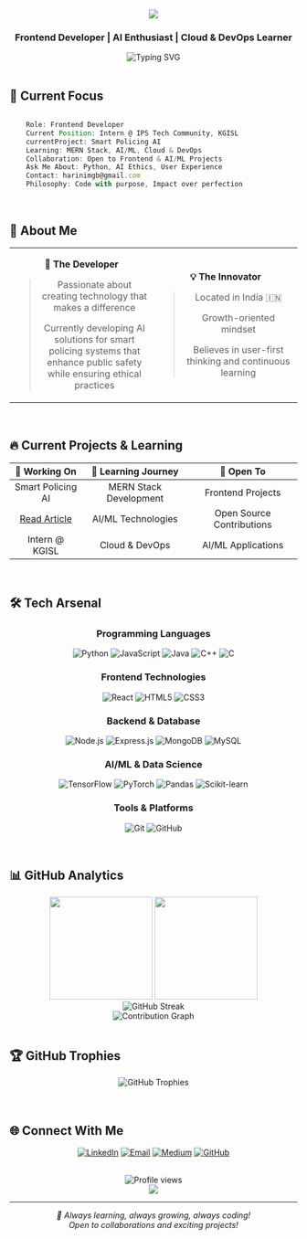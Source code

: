 <div align="center">
  <img src="https://capsule-render.vercel.app/api?type=waving&color=gradient&customColorList=6,12,20&height=200&section=header&text=Harini%20M&fontSize=80&fontAlignY=35&animation=twinkling&fontColor=ffffff" />
</div>

<div align="center">
  
  ### Frontend Developer | AI Enthusiast | Cloud & DevOps Learner
  
  <img src="https://readme-typing-svg.demolab.com?font=Fira+Code&weight=600&size=22&duration=3000&pause=1000&color=2E9EF7&center=true&vCenter=true&multiline=false&width=600&lines=Building+user-centric+solutions;AI-powered+innovation;Bridging+tech+with+real-world+impact" alt="Typing SVG" />
  
</div>

<br>

## 🎯 Current Focus

```javascript

    Role: Frontend Developer
    Current Position: Intern @ IPS Tech Community, KGISL
    currentProject: Smart Policing AI 
    Learning: MERN Stack, AI/ML, Cloud & DevOps
    Collaboration: Open to Frontend & AI/ML Projects
    Ask Me About: Python, AI Ethics, User Experience
    Contact: harinimgb@gmail.com
    Philosophy: Code with purpose, Impact over perfection
```

<br>

## 🚀 About Me

<table align="center">
<tr>
<td align="center" width="50%">

**🌟 The Developer**

> Passionate about creating technology that makes a difference
> 
> Currently developing AI solutions for smart policing systems that enhance public safety while ensuring ethical practices

</td>
<td align="center" width="50%">

**💡 The Innovator**

> Located in India 🇮🇳
> 
> Growth-oriented mindset
> 
> Believes in user-first thinking and continuous learning

</td>
</tr>
</table>

<br>

## 🔥 Current Projects & Learning

<div align="center">

| 🔭 **Working On** | 🌱 **Learning Journey** | 🤝 **Open To** |
|:---:|:---:|:---:|
| Smart Policing AI | MERN Stack Development | Frontend Projects |
| [Read Article](https://medium.com/@harinimgb/smart-policing-system-d81caeb14b43) | AI/ML Technologies | Open Source Contributions |
| Intern @ KGISL | Cloud & DevOps | AI/ML Applications |

</div>

<br>

## 🛠️ Tech Arsenal

<div align="center">

### Programming Languages
![Python](https://img.shields.io/badge/Python-3776AB?style=for-the-badge&logo=python&logoColor=white)
![JavaScript](https://img.shields.io/badge/JavaScript-F7DF1E?style=for-the-badge&logo=javascript&logoColor=black)
![Java](https://img.shields.io/badge/Java-ED8B00?style=for-the-badge&logo=openjdk&logoColor=white)
![C++](https://img.shields.io/badge/C++-00599C?style=for-the-badge&logo=cplusplus&logoColor=white)
![C](https://img.shields.io/badge/C-00599C?style=for-the-badge&logo=c&logoColor=white)

### Frontend Technologies
![React](https://img.shields.io/badge/React-20232A?style=for-the-badge&logo=react&logoColor=61DAFB)
![HTML5](https://img.shields.io/badge/HTML5-E34F26?style=for-the-badge&logo=html5&logoColor=white)
![CSS3](https://img.shields.io/badge/CSS3-1572B6?style=for-the-badge&logo=css3&logoColor=white)

### Backend & Database
![Node.js](https://img.shields.io/badge/Node.js-339933?style=for-the-badge&logo=nodedotjs&logoColor=white)
![Express.js](https://img.shields.io/badge/Express.js-000000?style=for-the-badge&logo=express&logoColor=white)
![MongoDB](https://img.shields.io/badge/MongoDB-4EA94B?style=for-the-badge&logo=mongodb&logoColor=white)
![MySQL](https://img.shields.io/badge/MySQL-4479A1?style=for-the-badge&logo=mysql&logoColor=white)

### AI/ML & Data Science
![TensorFlow](https://img.shields.io/badge/TensorFlow-FF6F00?style=for-the-badge&logo=tensorflow&logoColor=white)
![PyTorch](https://img.shields.io/badge/PyTorch-EE4C2C?style=for-the-badge&logo=pytorch&logoColor=white)
![Pandas](https://img.shields.io/badge/Pandas-150458?style=for-the-badge&logo=pandas&logoColor=white)
![Scikit-learn](https://img.shields.io/badge/Scikit--learn-F7931E?style=for-the-badge&logo=scikitlearn&logoColor=white)

### Tools & Platforms
![Git](https://img.shields.io/badge/Git-F05032?style=for-the-badge&logo=git&logoColor=white)
![GitHub](https://img.shields.io/badge/GitHub-100000?style=for-the-badge&logo=github&logoColor=white)

</div>

<br>

## 📊 GitHub Analytics

<div align="center">
  <img height="180em" src="https://github-readme-stats.vercel.app/api?username=harini007m&show_icons=true&theme=tokyonight&include_all_commits=true&count_private=true&hide_border=true&bg_color=0D1117&title_color=2E9EF7&icon_color=2E9EF7&text_color=FFFFFF"/>
  <img height="180em" src="https://github-readme-stats.vercel.app/api/top-langs/?username=harini007m&layout=compact&langs_count=8&theme=tokyonight&hide_border=true&bg_color=0D1117&title_color=2E9EF7&text_color=FFFFFF"/>
</div>

<div align="center">
  <img src="https://github-readme-streak-stats.herokuapp.com/?user=harini007m&theme=tokyonight&hide_border=true&background=0D1117&ring=2E9EF7&fire=2E9EF7&currStreakLabel=2E9EF7" alt="GitHub Streak" />
</div>

<div align="center">
  <img src="https://github-readme-activity-graph.vercel.app/graph?username=harini007m&theme=tokyo-night&hide_border=true&bg_color=0D1117&color=2E9EF7&line=2E9EF7&point=FFFFFF" alt="Contribution Graph" />
</div>

<br>

## 🏆 GitHub Trophies

<div align="center">
  <img src="https://github-profile-trophy.vercel.app/?username=harini007m&theme=tokyonight&no-frame=true&no-bg=true&column=7&margin-w=15&margin-h=15" alt="GitHub Trophies" />
</div>

<br>

<br>

## 🌐 Connect With Me

<div align="center">
  
[![LinkedIn](https://img.shields.io/badge/LinkedIn-0077B5?style=for-the-badge&logo=linkedin&logoColor=white)](https://www.linkedin.com/in/harini-m-aa6a78315)
[![Email](https://img.shields.io/badge/Email-D14836?style=for-the-badge&logo=gmail&logoColor=white)](mailto:harinimgb@gmail.com)
[![Medium](https://img.shields.io/badge/Medium-12100E?style=for-the-badge&logo=medium&logoColor=white)](https://medium.com/@harinimgb)
[![GitHub](https://img.shields.io/badge/GitHub-100000?style=for-the-badge&logo=github&logoColor=white)](https://github.com/harini007m)

</div>

<br>

<div align="center">
  <img src="https://komarev.com/ghpvc/?username=harini007m&label=Profile%20Views&color=2E9EF7&style=for-the-badge" alt="Profile views" />
</div>

<div align="center">
  <img src="https://capsule-render.vercel.app/api?type=waving&color=gradient&customColorList=6,12,20&height=100&section=footer" />
</div>

---

<div align="center">
  <i>💙 Always learning, always growing, always coding!</i>
  <br>
  <i>Open to collaborations and exciting projects!</i>
</div>
